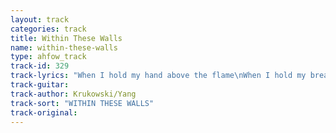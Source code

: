 ```yaml
---
layout: track
categories: track
title: Within These Walls
name: within-these-walls
type: ahfow_track
track-id: 329
track-lyrics: "When I hold my hand above the flame\nWhen I hold my breath beneath the wave\nCome to me, find me there\nCome save me, find me there\nAll I have is you\nIn this world too unkind\nIn this place too cold\nIn this night that is too long\nWhen I lose sight of what is real\nWhen I can't escape the way I feel\nCome to me, find me there\nCome save me, find me there\nAll I have is you\nIn this world too unkind\nIn this place too cold\nIn this night that is too long"
track-guitar: 
track-author: Krukowski/Yang
track-sort: "WITHIN THESE WALLS"
track-original: 
---
```

